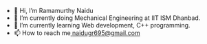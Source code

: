 - 👋 Hi, I’m Ramamurthy Naidu
- 👀 I’m currently doing Mechanical Engineering at IIT ISM Dhanbad.
- 🌱 I’m currently learning Web development, C++ programming. 
- 📫 How to reach me[ naidugr695@gmail.com](url)

